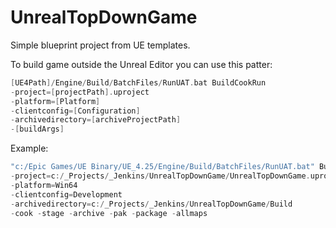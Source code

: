 # UnrealTopDownGame

Simple blueprint project from UE templates.

To build game outside the Unreal Editor you can use this patter:
```c++
[UE4Path]/Engine/Build/BatchFiles/RunUAT.bat BuildCookRun 
-project=[projectPath].uproject 
-platform=[Platform] 
-clientconfig=[Configuration] 
-archivedirectory=[archiveProjectPath] 
-[buildArgs]
```

Example:
```c++
"c:/Epic Games/UE Binary/UE_4.25/Engine/Build/BatchFiles/RunUAT.bat" BuildCookRun
-project=c:/_Projects/_Jenkins/UnrealTopDownGame/UnrealTopDownGame.uproject
-platform=Win64 
-clientconfig=Development
-archivedirectory=c:/_Projects/_Jenkins/UnrealTopDownGame/Build
-cook -stage -archive -pak -package -allmaps
```
